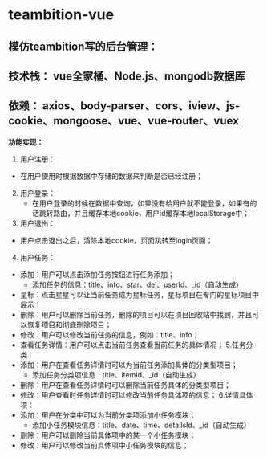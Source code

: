 # teambition-vue

## 模仿teambition写的后台管理：

**技术栈：** vue全家桶、Node.js、mongodb数据库
----------
**依赖：** axios、body-parser、cors、iview、js-cookie、mongoose、vue、vue-router、vuex
----------
**功能实现：**
1. 用户注册：
  - 在用户使用时根据数据中存储的数据来判断是否已经注册；
2. 用户登录：
   - 在用户登录的时候在数据中查询，如果没有给用户就不能登录，如果有的话跳转路由，并且缓存本地cookie，用户id缓存本地localStorage中；
3. 用户退出：
  - 用户点击退出之后，清除本地cookie，页面跳转至login页面；
4. 用户任务：
  - 添加：用户可以点击添加任务按钮进行任务添加；
    - 添加任务的信息：title、info、star、del、userId、_id（自动生成）
  - 星标：点击星星可以让当前任务成为星标任务，星标项目在专门的星标项目中展示；
  - 删除：用户可以删除当前任务，删除的项目可以在项目回收站中找到，并且可以恢复项目和彻底删除项目；
  - 修改：用户可以修改当前任务的信息，例如：title、info；
  - 查看任务详情：用户可以点击当前任务查看当前任务的具体情况；
5.任务分类：
  - 添加：用户在查看任务详情时可以为当前任务添加具体的分类型项目；
     - 添加任务分类项信息：title、itemId、_id（自动生成）
  - 删除：用户在查看任务详情时可以删除当前任务具体的分类型项目；
  - 修改：用户查看时任务详情时可以修改当前任务具体项的信息；
6.详情具体项：
  - 添加：用户在分类中可以为当前分类项添加小任务模块；
     - 添加小任务模块信息：title、date、time、detailsId、_id（自动生成）
  - 删除：用户可以删除当前具体项中的某一个小任务模块；
  - 修改：用户可以修改当前具体项中小任务模块的信息；
